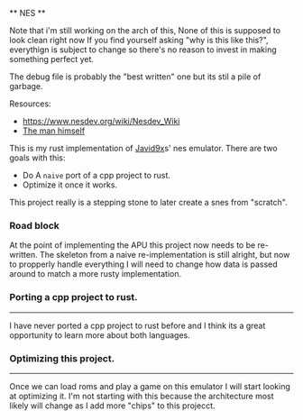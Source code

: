 ** NES **

Note that i'm still working on the arch of this, None of this is supposed to look clean right now
If you find yourself asking "why is this like this?", everythign is subject to change so there's no reason to invest in making something perfect yet.

The debug file is probably the "best written" one but its stil a pile of garbage.

Resources:
 - https://www.nesdev.org/wiki/Nesdev_Wiki
 - [The man himself](https://github.com/OneLoneCoder/olcNES)


This is my rust implementation of [Javid9x](https://github.com/OneLoneCoder/olcNES)s' nes emulator.
There are two goals with this: 
 - Do A `naive` port of a cpp project to rust.
 - Optimize it once it works.

This project really is a stepping stone to later create a snes from "scratch".


### Road block
At the point of implementing the APU this project now needs to be re-written. The skeleton from a naive re-implementation is still alright, but now to propperly handle everything I will need to change how data is passed around to match a more rusty implementation.

 ### Porting a cpp project to rust.
 ---

 I have never ported a cpp project to rust before and I think its a great opportunity to learn more about both languages.


 ### Optimizing this project.
 ---
 Once we can load roms and play a game on this emulator I will start looking at optimizing it.
 I'm not starting with this because the architecture most likely will change as I add more "chips" to this projecct.
